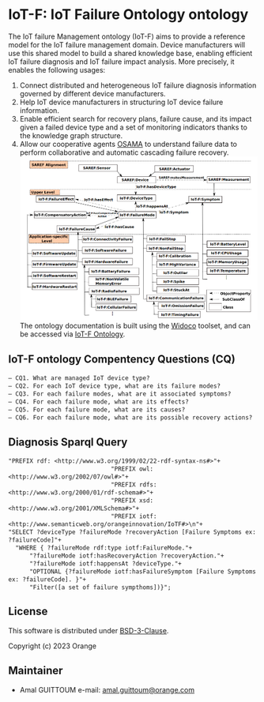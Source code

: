 
# IoT-F: IoT Failure Ontology ontology
The IoT failure Management ontology (IoT-F) aims to provide a reference model for the IoT failure management domain. Device manufacturers will use this shared model to build a shared knowledge base, enabling efficient IoT failure diagnosis and IoT failure impact analysis. More precisely, it enables the following usages:
 1. Connect distributed and heterogeneous IoT failure diagnosis information governed by different device manufacturers.
 2. Help IoT device manufacturers in structuring IoT device failure information.
 3. Enable efficient search for recovery plans, failure cause, and its impact given a failed device type and a set of monitoring indicators thanks to the knowledge graph structure.  
 4. Allow our cooperative agents [OSAMA](https://github.com/Orange-OpenSource/collaborativeDM-OSAMA-agent) to understand failure data to perform collaborative and automatic cascading failure recovery.
![alt text](https://github.com/Orange-OpenSource/collaborativeDM-IoTF-ontology-documentation/blob/master/iotf.png?raw=true)
The ontology documentation is built using the [Widoco](https://github.com/dgarijo/Widoco) toolset, and can be accessed via [IoT-F Ontology](https://iotfontology.github.io/).
## IoT-F ontology Compentency Questions (CQ)
```
– CQ1. What are managed IoT device type?
– CQ2. For each IoT device type, what are its failure modes?
– CQ3. For each failure modes, what are it associated symptoms?
– CQ4. For each failure mode, what are its effects?
– CQ5. For each failure mode, what are its causes?
– CQ6. For each failure mode, what are its possible recovery actions?
```
## Diagnosis Sparql Query
```
"PREFIX rdf: <http://www.w3.org/1999/02/22-rdf-syntax-ns#>"+
                             "PREFIX owl: <http://www.w3.org/2002/07/owl#>"+
                             "PREFIX rdfs: <http://www.w3.org/2000/01/rdf-schema#>"+
                             "PREFIX xsd: <http://www.w3.org/2001/XMLSchema#>"+
                             "PREFIX iotf: <http://www.semanticweb.org/orangeinnovation/IoTF#>\n"+
"SELECT ?deviceType ?failureMode ?recoveryAction [Failure Symptoms ex: ?failureCode]"+
  "WHERE { ?failureMode rdf:type iotf:FailureMode."+
      "?failureMode iotf:hasRecoveryAction ?recoveryAction."+
      "?failureMode iotf:happensAt ?deviceType."+
      "OPTIONAL {?failureMode iotf:hasFailureSymptom [Failure Symptoms ex: ?failureCode]. }"+
      "Filter([a set of failure sympthoms])}";
```
## License
 
 This software is distributed under [BSD-3-Clause](LICENCE). 

Copyright (c) 2023 Orange


## Maintainer
 
 * Amal GUITTOUM e-mail: amal.guittoum@orange.com
